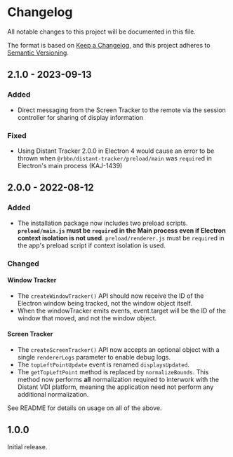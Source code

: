 # Changelog
All notable changes to this project will be documented in this file.

The format is based on [Keep a Changelog](https://keepachangelog.com/en/1.0.0/),
and this project adheres to [Semantic Versioning](https://semver.org/spec/v2.0.0.html).

## 2.1.0 - 2023-09-13
### Added
- Direct messaging from the Screen Tracker to the remote via the session controller for sharing of display information

### Fixed
- Using Distant Tracker 2.0.0 in Electron 4 would cause an error to be thrown when `@rbbn/distant-tracker/preload/main` was `require`d in Electron's main process (KAJ-1439)

## 2.0.0 - 2022-08-12

### Added
- The installation package now includes two preload scripts. **`preload/main.js` must be `require`d in the Main process even if Electron context isolation is not used**. `preload/renderer.js` must be `require`d in the app's preload script if context isolation is used.

### Changed
#### Window Tracker
- The `createWindowTracker()` API should now receive the ID of the Electron window being tracked, not the window object itself.
- When the windowTracker emits events, event.target will be the ID of the window that moved, and not the window object.

#### Screen Tracker
- The `createScreenTracker()` API now accepts an optional object with a single `rendererLogs` parameter to enable debug logs.
- The `topLeftPointUpdate` event is renamed `displaysUpdated`.
- The `getTopLeftPoint` method is replaced by `normalizeBounds`. This method now performs **all** normalization required to interwork with the Distant VDI platform, meaning the application need not perform any additional normalization.

See README for details on usage on all of the above.

## 1.0.0
Initial release.

<!-- changelog possible fields:
### Added
### Changed
### Removed
### Deprecated
### Fixed
### Security
